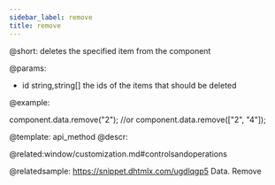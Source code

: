 ```yaml
---
sidebar_label: remove
title: remove
---          
```


@short:
deletes the specified item from the component

@params:
- id 		string,string[]			the ids of the items that should be deleted 

@example:

component.data.remove("2");
//or
component.data.remove(["2", "4"]);


@template: api_method
@descr:

@related:window/customization.md#controlsandoperations

@relatedsample: https://snippet.dhtmlx.com/ugdlqgp5	Data. Remove